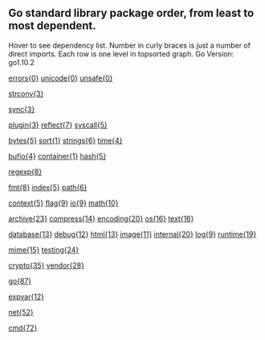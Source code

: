 ## Go standard library package order, from least to most dependent.
Hover to see dependency list. Number in curly braces is just a number of direct imports. Each row is one level in topsorted graph.
Go Version: go1.10.2

[errors{0}](https://golang.org/pkg/errors "nil")
[unicode{0}](https://golang.org/pkg/unicode "nil")
[unsafe{0}](https://golang.org/pkg/unsafe "nil")

[strconv{3}](https://golang.org/pkg/strconv "errors, math, unicode/utf8")

[sync{3}](https://golang.org/pkg/sync "internal/race, runtime, unsafe")

[plugin{3}](https://golang.org/pkg/plugin "errors, sync, unsafe")
[reflect{7}](https://golang.org/pkg/reflect "math, runtime, strconv, sync, unicode, unicode/utf8, unsafe")
[syscall{5}](https://golang.org/pkg/syscall "errors, internal/race, runtime, sync, unsafe")

[bytes{5}](https://golang.org/pkg/bytes "errors, internal/cpu, io, unicode, unicode/utf8")
[sort{1}](https://golang.org/pkg/sort "reflect")
[strings{6}](https://golang.org/pkg/strings "errors, internal/cpu, io, unicode, unicode/utf8, unsafe")
[time{4}](https://golang.org/pkg/time "errors, runtime, sync, syscall")

[bufio{4}](https://golang.org/pkg/bufio "bytes, errors, io, unicode/utf8")
[container{1}](https://golang.org/pkg/container "sort")
[hash{5}](https://golang.org/pkg/hash "errors, internal/cpu, io, sync, unsafe")

[regexp{8}](https://golang.org/pkg/regexp "bytes, io, sort, strconv, strings, sync, unicode, unicode/utf8")

[fmt{8}](https://golang.org/pkg/fmt "errors, io, math, os, reflect, strconv, sync, unicode/utf8")
[index{5}](https://golang.org/pkg/index "bytes, encoding/binary, io, regexp, sort")
[path{6}](https://golang.org/pkg/path "errors, os, runtime, sort, strings, unicode/utf8")

[context{5}](https://golang.org/pkg/context "errors, fmt, reflect, sync, time")
[flag{9}](https://golang.org/pkg/flag "errors, fmt, io, os, reflect, sort, strconv, strings, time")
[io{9}](https://golang.org/pkg/io "bytes, errors, os, path/filepath, sort, strconv, sync, sync/atomic, time")
[math{10}](https://golang.org/pkg/math "bytes, encoding/binary, errors, fmt, internal/cpu, io, strconv, strings, sync, unsafe")

[archive{23}](https://golang.org/pkg/archive "bufio, bytes, compress/flate, encoding/binary, errors, fmt, hash, hash/crc32, io, io/ioutil, math, os, os/user, path, reflect, runtime, sort, strconv, strings, sync, syscall, time, unicode/utf8")
[compress{14}](https://golang.org/pkg/compress "bufio, encoding/binary, errors, fmt, hash, hash/adler32, hash/crc32, io, math, math/bits, sort, strconv, sync, time")
[encoding{20}](https://golang.org/pkg/encoding "bufio, bytes, errors, fmt, io, math, math/big, math/bits, os, reflect, runtime, sort, strconv, strings, sync, sync/atomic, time, unicode, unicode/utf16, unicode/utf8")
[os{16}](https://golang.org/pkg/os "bytes, context, errors, fmt, internal/poll, internal/testlog, io, path/filepath, runtime, strconv, strings, sync, sync/atomic, syscall, time, unsafe")
[text{16}](https://golang.org/pkg/text "bytes, errors, fmt, io, io/ioutil, net/url, os, path/filepath, reflect, runtime, sort, strconv, strings, sync, unicode, unicode/utf8")

[database{13}](https://golang.org/pkg/database "context, errors, fmt, io, reflect, runtime, sort, strconv, sync, sync/atomic, time, unicode, unicode/utf8")
[debug{12}](https://golang.org/pkg/debug "bytes, compress/zlib, encoding/binary, errors, fmt, io, os, path, sort, strconv, strings, sync")
[html{13}](https://golang.org/pkg/html "bytes, encoding/json, fmt, io, io/ioutil, path/filepath, reflect, strings, sync, text/template, text/template/parse, unicode, unicode/utf8")
[image{11}](https://golang.org/pkg/image "bufio, bytes, compress/lzw, compress/zlib, encoding/binary, errors, fmt, hash, hash/crc32, io, strconv")
[internal{20}](https://golang.org/pkg/internal "bufio, bytes, errors, flag, fmt, io, math/rand, os, os/exec, path/filepath, runtime, sort, strconv, strings, sync, sync/atomic, syscall, testing, time, unsafe")
[log{9}](https://golang.org/pkg/log "errors, fmt, io, net, os, runtime, strings, sync, time")
[runtime{19}](https://golang.org/pkg/runtime "bufio, bytes, compress/gzip, context, encoding/binary, errors, fmt, io, io/ioutil, math, os, regexp, sort, strconv, strings, sync, text/tabwriter, time, unsafe")

[mime{15}](https://golang.org/pkg/mime "bufio, bytes, crypto/rand, encoding/base64, errors, fmt, io, io/ioutil, net/textproto, os, sort, strings, sync, unicode, unicode/utf8")
[testing{24}](https://golang.org/pkg/testing "bufio, bytes, errors, flag, fmt, internal/race, internal/testlog, io, log, math, math/rand, os, reflect, regexp, runtime, runtime/debug, runtime/pprof, runtime/trace, sort, strconv, strings, sync, sync/atomic, time")

[crypto{35}](https://golang.org/pkg/crypto "bufio, bytes, container/list, encoding/asn1, encoding/binary, encoding/hex, encoding/pem, errors, fmt, hash, internal/cpu, io, io/ioutil, math, math/big, net, net/url, os, os/exec, os/user, path/filepath, reflect, runtime, strconv, strings, sync, sync/atomic, syscall, time, unicode/utf8, unsafe, vendor/golang_org/x/crypto/chacha20poly1305, vendor/golang_org/x/crypto/cryptobyte, vendor/golang_org/x/crypto/cryptobyte/asn1, vendor/golang_org/x/crypto/curve25519")
[vendor{28}](https://golang.org/pkg/vendor "bytes, container/list, crypto/cipher, crypto/subtle, encoding/asn1, encoding/binary, errors, fmt, io, io/ioutil, log, math, math/big, math/rand, net, net/url, os, reflect, runtime, sort, strconv, strings, sync, syscall, testing, time, unicode/utf8, unsafe")

[go{87}](https://golang.org/pkg/go "archive/tar, archive/zip, bufio, bytes, compress/bzip2, compress/flate, compress/gzip, compress/zlib, container/heap, context, crypto, crypto/aes, crypto/cipher, crypto/des, crypto/dsa, crypto/ecdsa, crypto/elliptic, crypto/hmac, crypto/md5, crypto/rand, crypto/rc4, crypto/rsa, crypto/sha1, crypto/sha256, crypto/sha512, crypto/subtle, crypto/tls, crypto/x509, crypto/x509/pkix, debug/elf, encoding/asn1, encoding/base64, encoding/binary, encoding/gob, encoding/hex, encoding/json, encoding/pem, encoding/xml, errors, expvar, flag, fmt, hash, html, html/template, image, image/jpeg, index/suffixarray, io, io/ioutil, log, math, math/big, math/bits, math/rand, net, net/http, net/http/httptest, net/http/httputil, net/http/pprof, net/textproto, net/url, os, os/exec, os/user, path, path/filepath, reflect, regexp, runtime, runtime/debug, runtime/pprof, runtime/trace, sort, strconv, strings, sync, sync/atomic, syscall, text/scanner, text/tabwriter, text/template, time, unicode, unicode/utf16, unicode/utf8, unsafe")

[expvar{12}](https://golang.org/pkg/expvar "bytes, encoding/json, fmt, log, math, net/http, os, runtime, sort, strconv, sync, sync/atomic")

[net{52}](https://golang.org/pkg/net "bufio, bytes, compress/gzip, container/list, context, crypto/hmac, crypto/md5, crypto/rand, crypto/tls, crypto/x509, encoding/base64, encoding/binary, encoding/gob, encoding/json, errors, flag, fmt, html/template, internal/nettrace, internal/poll, internal/singleflight, io, io/ioutil, log, math, math/rand, mime, mime/multipart, os, os/exec, path, path/filepath, reflect, regexp, runtime, runtime/pprof, runtime/trace, sort, strconv, strings, sync, sync/atomic, syscall, time, unicode, unicode/utf8, unsafe, vendor/golang_org/x/net/http2/hpack, vendor/golang_org/x/net/idna, vendor/golang_org/x/net/lex/httplex, vendor/golang_org/x/net/proxy, vendor/golang_org/x/net/route")

[cmd{72}](https://golang.org/pkg/cmd "bufio, bytes, compress/gzip, container/heap, container/list, crypto/md5, crypto/sha1, crypto/sha256, crypto/tls, debug/dwarf, debug/elf, debug/gosym, debug/macho, debug/pe, debug/plan9obj, encoding/base64, encoding/binary, encoding/hex, encoding/json, encoding/xml, errors, flag, fmt, go/ast, go/build, go/constant, go/doc, go/format, go/importer, go/parser, go/printer, go/scanner, go/token, go/types, hash, html, html/template, internal/singleflight, internal/trace, io, io/ioutil, log, math, math/big, math/rand, net, net/http, net/url, os, os/exec, os/signal, path, path/filepath, reflect, regexp, runtime, runtime/debug, runtime/pprof, runtime/trace, sort, strconv, strings, sync, syscall, testing, text/scanner, text/tabwriter, text/template, time, unicode, unicode/utf8, unsafe")

